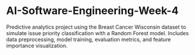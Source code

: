 # AI-Software-Engineering-Week-4
Predictive analytics project using the Breast Cancer Wisconsin dataset to simulate issue priority classification with a Random Forest model. Includes data preprocessing, model training, evaluation metrics, and feature importance visualization.
